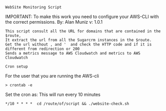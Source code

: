 `WebSite Monitoring Script`

IMPORTANT:
To make this work you need to configure your AWS-CLI with the correct permissions.
By: Alan Muniz
v: 1.0.1

```
This script consult all the URL for domains that are contained in the $route,
It extract the url from all the Sugarcrm instances in the $route.
Get the url without , and '  and check the HTTP code and if it is different from redirection or 200
Sends a metrics message to AWS Cloudwatch and metrics to AWS Cloudwatch
```


`Cron setup`

For the user that you are running the AWS-cli
```
> crontab -e 
```

Set the cron as:
This will run every 10 minutes
```
*/10 * * * *  cd /route/of/script && ./website-check.sh
```